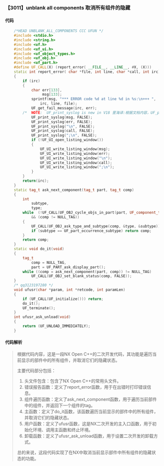 ### 【3011】unblank all components 取消所有组件的隐藏

#### 代码

```cpp
    /*HEAD UNBLANK_ALL_COMPONENTS CCC UFUN */  
    #include <stdio.h>  
    #include <string.h>  
    #include <uf.h>  
    #include <uf_ui.h>  
    #include <uf_object_types.h>  
    #include <uf_obj.h>  
    #include <uf_part.h>  
    #define UF_CALL(X) (report_error( __FILE__, __LINE__, #X, (X)))  
    static int report_error( char *file, int line, char *call, int irc)  
    {  
        if (irc)  
        {  
            char err[133],  
                 msg[133];  
            sprintf(msg, "*** ERROR code %d at line %d in %s:\n+++ ",  
                irc, line, file);  
            UF_get_fail_message(irc, err);  
        /*  NOTE:  UF_print_syslog is new in V18 里海译:根据文档内容，UF_print_syslog是V18版本新增的功能，用于打印系统日志信息。 */  
            UF_print_syslog(msg, FALSE);  
            UF_print_syslog(err, FALSE);  
            UF_print_syslog("\n", FALSE);  
            UF_print_syslog(call, FALSE);  
            UF_print_syslog(";\n", FALSE);  
            if (!UF_UI_open_listing_window())  
            {  
                UF_UI_write_listing_window(msg);  
                UF_UI_write_listing_window(err);  
                UF_UI_write_listing_window("\n");  
                UF_UI_write_listing_window(call);  
                UF_UI_write_listing_window(";\n");  
            }  
        }  
        return(irc);  
    }  
    static tag_t ask_next_component(tag_t part, tag_t comp)  
    {  
        int  
            subtype,  
            type;  
        while  (!UF_CALL(UF_OBJ_cycle_objs_in_part(part, UF_component_type, &comp))  
            && (comp != NULL_TAG))  
        {  
            UF_CALL(UF_OBJ_ask_type_and_subtype(comp, &type, &subtype));  
            if (subtype == UF_part_occurrence_subtype) return comp;  
        }  
        return comp;  
    }  
    static void do_it(void)  
    {  
        tag_t  
            comp = NULL_TAG,  
            part = UF_PART_ask_display_part();  
        while ((comp = ask_next_component(part, comp)) != NULL_TAG)  
            UF_CALL(UF_OBJ_set_blank_status(comp, FALSE));  
    }  
    /* qq3123197280 */  
    void ufusr(char *param, int *retcode, int paramLen)  
    {  
        if (UF_CALL(UF_initialize())) return;  
        do_it();  
        UF_terminate();  
    }  
    int ufusr_ask_unload(void)  
    {  
        return (UF_UNLOAD_IMMEDIATELY);  
    }

```

#### 代码解析

> 根据代码内容，这是一段NX Open C++的二次开发代码，其功能是遍历当前显示的部件中的所有组件，并取消它们的隐藏状态。
>
> 主要代码部分包括：
>
> 1. 头文件包含：包含了NX Open C++的常用头文件。
> 2. 错误报告函数：定义了report_error函数，用于在出错时打印错误信息。
> 3. 组件遍历函数：定义了ask_next_component函数，用于遍历当前部件中的组件，并返回下一个组件的tag。
> 4. 主函数：定义了do_it函数，该函数遍历当前显示的部件中的所有组件，并取消它们的隐藏状态。
> 5. 用户函数：定义了ufusr函数，这是NX二次开发的主入口函数，用于初始化环境、调用主函数和终止环境。
> 6. 卸载函数：定义了ufusr_ask_unload函数，用于设置二次开发的卸载方式。
>
> 总的来说，这段代码实现了在NX中取消当前显示部件中所有组件的隐藏状态的功能。
>
